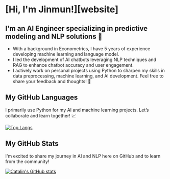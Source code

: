 # [Hi, I'm Jinmun!][website]

## I'm an AI Engineer specializing in predictive modeling and NLP solutions 🚀

- With a background in Econometrics, I have 5 years of experience developing machine learning and language model.
- I led the development of AI chatbots leveraging NLP techniques and RAG to enhance chatbot accuracy and user engagement.
- I actively work on personal projects using Python to sharpen my skills in data preprocessing, machine learning, and AI development. Feel free to share your feedback and thoughts! 🧠

## My GitHub Languages
I primarily use Python for my AI and machine learning projects. Let’s collaborate and learn together! 📈

[![Top Langs](https://github-readme-stats-sigma-five.vercel.app/api/top-langs/?username=Jinmun-Park&theme=radical)](https://github.com/anuraghazra/github-readme-stats)

## My GitHub Stats 
I'm excited to share my journey in AI and NLP here on GitHub and to learn from the community!

[![Catalin's GitHub stats](https://github-readme-stats-sigma-five.vercel.app/api?username=Jinmun-Park&theme=radical)](https://github.com/anuraghazra/github-readme-stats)
